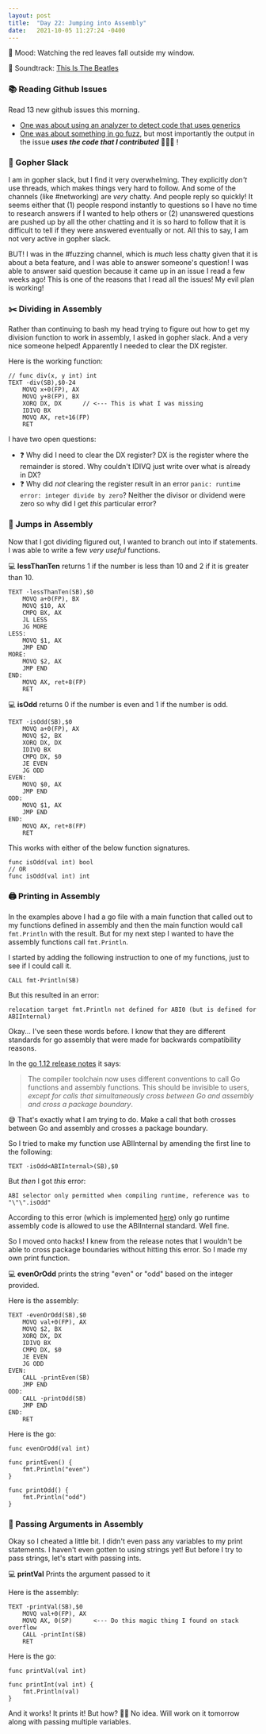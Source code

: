 ```yaml
---
layout: post
title:  "Day 22: Jumping into Assembly"
date:   2021-10-05 11:27:24 -0400
---
```


🍂 Mood: Watching the red leaves fall outside my window.

🎵 Soundtrack: [This Is The
Beatles](https://open.spotify.com/playlist/37i9dQZF1DXdLtD0qszB1w)


### 📚 Reading Github Issues
Read 13 new github issues this morning.
* [One was about using an analyzer to detect code that uses
  generics](https://github.com/golang/go/issues/48790)
* [One was about something in go
  fuzz](https://github.com/golang/go/issues/48787), but most importantly the
  output in the issue _**uses the code that I contributed**_ 🎉🎉🎉 !

### 💬 Gopher Slack

I am in gopher slack, but I find it very overwhelming. They explicitly _don't_
use threads, which makes things very hard to follow. And some of the channels
(like #networking) are _very_ chatty. And people reply so quickly! It seems
either that (1) people respond instantly to questions so I have no time to
research answers if I wanted to help others or (2) unanswered questions are
pushed up by all the other chatting and it is so hard to follow that it is
difficult to tell if they were answered eventually or not. All this to say, I am
not very active in gopher slack.

BUT! I was in the #fuzzing channel, which is _much_ less chatty given that it is
about a beta feature, and I was able to answer someone's question! I was able to
answer said question because it came up in an issue I read a few weeks ago! This
is one of the reasons that I read all the issues! My evil plan is working!

### ✂️  Dividing in Assembly

Rather than continuing to bash my head trying to figure out how to get my
division function to work in assembly, I asked in gopher slack. And a very nice someone
helped! Apparently I needed to clear the DX register.

Here is the working function:
```
// func div(x, y int) int
TEXT ·div(SB),$0-24
	MOVQ x+0(FP), AX
	MOVQ y+8(FP), BX
	XORQ DX, DX      // <--- This is what I was missing
	IDIVQ BX
	MOVQ AX, ret+16(FP)
	RET
```

I have two open questions:
* ❓ Why did I need to clear the DX register? DX is the register where the
remainder is stored. Why couldn't IDIVQ just write over what is already in DX?
* ❓ Why did _not_ clearing the register result in an error `panic: runtime error:
integer divide by zero`? Neither the divisor or dividend were zero so why did I
get _this_ particular error?

### 🦘 Jumps in Assembly

Now that I got dividing figured out, I wanted to branch out into if statements. I
was able to write a few _very useful_ functions.


💻 **lessThanTen** returns 1 if the number is less than 10 and 2 if it is greater than 10.
```
TEXT ·lessThanTen(SB),$0
	MOVQ a+0(FP), BX
	MOVQ $10, AX
	CMPQ BX, AX
	JL LESS
	JG MORE
LESS:
	MOVQ $1, AX
	JMP END
MORE:
	MOVQ $2, AX
	JMP END
END:
	MOVQ AX, ret+8(FP)
	RET

```

💻 **isOdd** returns 0 if the number is even and 1 if the number is odd.
```
TEXT ·isOdd(SB),$0
	MOVQ a+0(FP), AX
	MOVQ $2, BX
	XORQ DX, DX
	IDIVQ BX
	CMPQ DX, $0
	JE EVEN
	JG ODD
EVEN:
	MOVQ $0, AX
	JMP END
ODD:
	MOVQ $1, AX
	JMP END
END:
	MOVQ AX, ret+8(FP)
	RET
```

This works with either of the below function signatures.
```
func isOdd(val int) bool
// OR
func isOdd(val int) int
```


### 🖨  Printing in Assembly

In the examples above I had a go file with a main function that called out to my
functions defined in assembly and then the main function would call `fmt.Println`
with the result. But for my next step I wanted to have the assembly functions
call `fmt.Println`.


I started by adding the following instruction to one of my functions, just to
see if I could call it.
```
CALL fmt·Println(SB)
```

But this resulted in an error:
```
relocation target fmt.Println not defined for ABI0 (but is defined for ABIInternal)
```

Okay... I've seen these words before. I know that they are different standards
for go assembly that were made for backwards compatibility reasons.

In the [go 1.12 release notes](https://golang.org/doc/go1.12) it says:
> The compiler toolchain now uses different conventions to call Go functions and
> assembly functions. This should be invisible to users, _except for calls that
> simultaneously cross between Go and assembly and cross a package boundary_.

😅 That's exactly what I am trying to do. Make a call that both crosses between Go
and assembly and crosses a package boundary.

So I tried to make my function use ABIInternal by amending the first line to
the following:

```
TEXT ·isOdd<ABIInternal>(SB),$0
```

But _then_ I got _this_ error:
```
ABI selector only permitted when compiling runtime, reference was to "\"\".isOdd"
```

According to this error (which is implemented
[here](https://github.com/golang/go/blob/6ae3afa7e784aadea23793b0527bd8880e002d2f/src/cmd/asm/internal/asm/parse.go#L859-L862))
only go runtime assembly code is allowed to use the ABIInternal standard. Well
fine.

So I moved onto hacks! I knew from the release notes that I wouldn't be able to
cross package boundaries without hitting this error. So I made my own
print function.

💻 **evenOrOdd** prints the string "even" or "odd" based on the integer provided.

Here is the assembly:
```
TEXT ·evenOrOdd(SB),$0
	MOVQ val+0(FP), AX
	MOVQ $2, BX
	XORQ DX, DX
	IDIVQ BX
	CMPQ DX, $0
	JE EVEN
	JG ODD
EVEN:
	CALL ·printEven(SB)
	JMP END
ODD:
	CALL ·printOdd(SB)
	JMP END
END:
	RET
```


Here is the go:
```
func evenOrOdd(val int)

func printEven() {
	fmt.Println("even")
}

func printOdd() {
	fmt.Println("odd")
}
```

### 🎁 Passing Arguments in Assembly

Okay so I cheated a little bit. I didn't even pass any variables to my print
statements. I haven't even gotten to using strings yet! But before I try to pass
strings, let's start with passing ints.

💻 **printVal** Prints the argument passed to it

Here is the assembly:
```
TEXT ·printVal(SB),$0
	MOVQ val+0(FP), AX
	MOVQ AX, 0(SP)      <--- Do this magic thing I found on stack overflow
	CALL ·printInt(SB)
	RET
```

Here is the go:
```
func printVal(val int)

func printInt(val int) {
	fmt.Println(val)
}
```
And it works! It prints it! But how? 🤷‍♀️ No idea. Will work on it
tomorrow along with passing multiple variables.
